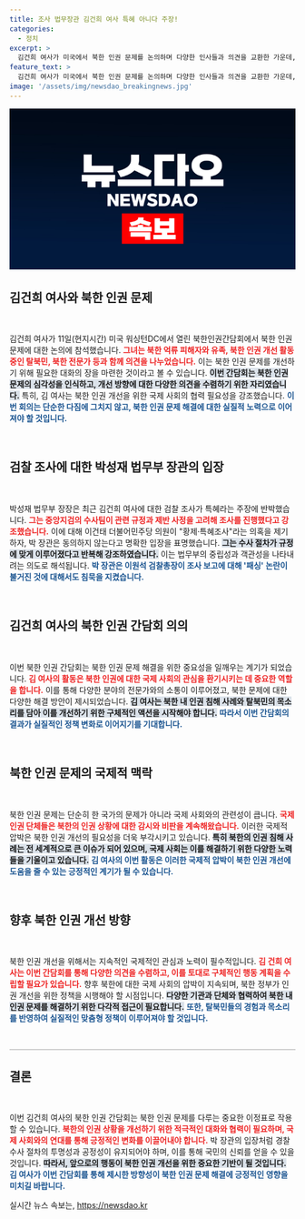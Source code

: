 ```yaml
---
title: 조사 법무장관 김건희 여사 특혜 아니다 주장!
categories:
  - 정치
excerpt: >
  김건희 여사가 미국에서 북한 인권 문제를 논의하며 다양한 인사들과 의견을 교환한 가운데, 박성재 법무부 장관은 검찰 조사를 두고 특혜 논란을 일축했습니다. 당사자의 목소리와 정부의 입장이 교차하는 이 사건의 이면이 궁금하다면 클릭해보세요!
feature_text: >
  김건희 여사가 미국에서 북한 인권 문제를 논의하며 다양한 인사들과 의견을 교환한 가운데, 박성재 법무부 장관은 검찰 조사를 두고 특혜 논란을 일축했습니다. 당사자의 목소리와 정부의 입장이 교차하는 이 사건의 이면이 궁금하다면 클릭해보세요!
image: '/assets/img/newsdao_breakingnews.jpg'
---
```


<p><img src="/assets/img/newsdao_breakingnews.jpg" alt="ontimetimes 속보" /></p>

<h2 data-ke-size="size26">김건희 여사와 북한 인권 문제</h2>

<p data-ke-size="size16">&nbsp;</p>

<p>김건희 여사가 11일(현지시간) 미국 워싱턴DC에서 열린 북한인권간담회에서 북한 인권 문제에 대한 논의에 참석했습니다. <b><span style="color: #ee2323;">그녀는 북한 억류 피해자와 유족, 북한 인권 개선 활동 중인 탈북민, 북한 전문가 등과 함께 의견을 나누었습니다.</span></b> 이는 북한 인권 문제를 개선하기 위해 필요한 대화의 장을 마련한 것이라고 볼 수 있습니다. <b><span style="background-color: #21538527;">이번 간담회는 북한 인권 문제의 심각성을 인식하고, 개선 방향에 대한 다양한 의견을 수렴하기 위한 자리였습니다.</span></b> 특히, 김 여사는 북한 인권 개선을 위한 국제 사회의 협력 필요성을 강조했습니다. <b><span style="color: #1a5490;">이번 회의는 단순한 다짐에 그치지 않고, 북한 인권 문제 해결에 대한 실질적 노력으로 이어져야 할 것입니다.</span></b></p>

<p data-ke-size="size16">&nbsp;</p>

<h2 data-ke-size="size26">검찰 조사에 대한 박성재 법무부 장관의 입장</h2>

<p data-ke-size="size16">&nbsp;</p>

<p>박성재 법무부 장장은 최근 김건희 여사에 대한 검찰 조사가 특혜라는 주장에 반박했습니다. <b><span style="color: #ee2323;">그는 중앙지검의 수사팀이 관련 규정과 제반 사정을 고려해 조사를 진행했다고 강조했습니다.</span></b> 이에 대해 이건태 더불어민주당 의원이 "황제·특혜조사"라는 의혹을 제기하자, 박 장관은 동의하지 않는다고 명확한 입장을 표명했습니다. <b><span style="background-color: #21538527;">그는 수사 절차가 규정에 맞게 이루어졌다고 반복해 강조하였습니다.</span></b> 이는 법무부의 중립성과 객관성을 나타내려는 의도로 해석됩니다. <b><span style="color: #1a5490;">박 장관은 이원석 검찰총장이 조사 보고에 대해 '패싱' 논란이 불거진 것에 대해서도 침묵을 지켰습니다.</span></b></p>

<p data-ke-size="size16">&nbsp;</p>

<h2 data-ke-size="size26">김건희 여사의 북한 인권 간담회 의의</h2>

<p data-ke-size="size16">&nbsp;</p>

<p>이번 북한 인권 간담회는 북한 인권 문제 해결을 위한 중요성을 일깨우는 계기가 되었습니다. <b><span style="color: #ee2323;">김 여사의 활동은 북한 인권에 대한 국제 사회의 관심을 환기시키는 데 중요한 역할을 합니다.</span></b> 이를 통해 다양한 분야의 전문가와의 소통이 이루어졌고, 북한 문제에 대한 다양한 해결 방안이 제시되었습니다. <b><span style="background-color: #21538527;">김 여사는 북한 내 인권 침해 사례와 탈북민의 목소리를 담아 이를 개선하기 위한 구체적인 액션을 시작해야 합니다.</span></b> <b><span style="color: #1a5490;">따라서 이번 간담회의 결과가 실질적인 정책 변화로 이어지기를 기대합니다.</span></b></p>

<p data-ke-size="size16">&nbsp;</p>

<h2 data-ke-size="size26">북한 인권 문제의 국제적 맥락</h2>

<p data-ke-size="size16">&nbsp;</p>

<p>북한 인권 문제는 단순히 한 국가의 문제가 아니라 국제 사회와의 관련성이 큽니다. <b><span style="color: #ee2323;">국제 인권 단체들은 북한의 인권 상황에 대한 감시와 비판을 계속해왔습니다.</span></b> 이러한 국제적 압박은 북한 인권 개선의 필요성을 더욱 부각시키고 있습니다. <b><span style="background-color: #21538527;">특히 북한의 인권 침해 사례는 전 세계적으로 큰 이슈가 되어 있으며, 국제 사회는 이를 해결하기 위한 다양한 노력들을 기울이고 있습니다.</span></b> <b><span style="color: #1a5490;">김 여사의 이번 활동은 이러한 국제적 압박이 북한 인권 개선에 도움을 줄 수 있는 긍정적인 계기가 될 수 있습니다.</span></b></p>

<p data-ke-size="size16">&nbsp;</p>

<h2 data-ke-size="size26">향후 북한 인권 개선 방향</h2>

<p data-ke-size="size16">&nbsp;</p>

<p>북한 인권 개선을 위해서는 지속적인 국제적인 관심과 노력이 필수적입니다. <b><span style="color: #ee2323;">김 건희 여사는 이번 간담회를 통해 다양한 의견을 수렴하고, 이를 토대로 구체적인 행동 계획을 수립할 필요가 있습니다.</span></b> 향후 북한에 대한 국제 사회의 압박이 지속되며, 북한 정부가 인권 개선을 위한 정책을 시행해야 할 시점입니다. <b><span style="background-color: #21538527;">다양한 기관과 단체와 협력하여 북한 내 인권 문제를 해결하기 위한 다각적 접근이 필요합니다.</span></b> <b><span style="color: #1a5490;">또한, 탈북민들의 경험과 목소리를 반영하여 실질적인 맞춤형 정책이 이루어져야 할 것입니다.</span></b></p>

<p data-ke-size="size16">&nbsp;</p>

<p><hr style="height:2px; border:none; background:#ccc;"></hr></p>

<h2 data-ke-size="size26">결론</h2>

<p data-ke-size="size16">&nbsp;</p>

<p>이번 김건희 여사의 북한 인권 간담회는 북한 인권 문제를 다루는 중요한 이정표로 작용할 수 있습니다. <b><span style="color: #ee2323;">북한의 인권 상황을 개선하기 위한 적극적인 대화와 협력이 필요하며, 국제 사회와의 연대를 통해 긍정적인 변화를 이끌어내야 합니다.</span></b> 박 장관의 입장처럼 경찰 수사 절차의 투명성과 공정성이 유지되어야 하며, 이를 통해 국민의 신뢰를 얻을 수 있을 것입니다. <b><span style="background-color: #21538527;">따라서, 앞으로의 행동이 북한 인권 개선을 위한 중요한 기반이 될 것입니다.</span></b> <b><span style="color: #1a5490;">김 여사가 이번 간담회를 통해 제시한 방향성이 북한 인권 문제 해결에 긍정적인 영향을 미치길 바랍니다.</span></b></p>
실시간 뉴스 속보는, <a href="https://newsdao.kr" rel="dofollow">https://newsdao.kr</a>


